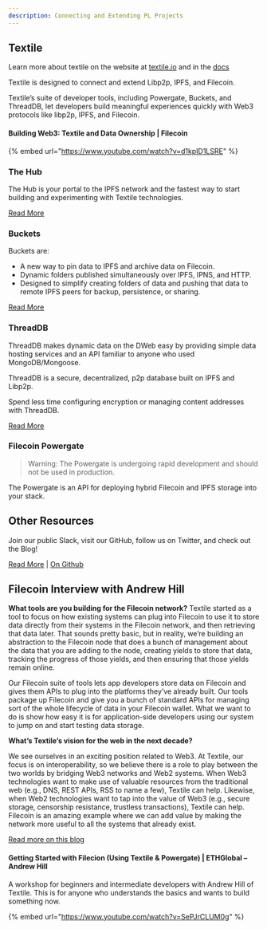 ```yaml
---
description: Connecting and Extending PL Projects
---
```


## Textile
Learn more about textile on the website at [textile.io](https://linktr.ee/textileio) and in the [docs](https://docs.textile.io/)

Textile is designed to connect and extend Libp2p, IPFS, and Filecoin.

Textile’s suite of developer tools, including Powergate, Buckets, and ThreadDB, let developers build meaningful experiences quickly with Web3 protocols like libp2p, IPFS, and Filecoin.

#### Building Web3: Textile and Data Ownership | Filecoin

{% embed url="https://www.youtube.com/watch?v=d1kpID1LSRE" %}


### The Hub
The Hub is your portal to the IPFS network and the fastest way to start building and experimenting with Textile technologies.

[Read More](https://docs.textile.io/hub/)

### Buckets
Buckets are:
* A new way to pin data to IPFS and archive data on Filecoin.
* Dynamic folders published simultaneously over IPFS, IPNS, and HTTP.
* Designed to simplify creating folders of data and pushing that data to remote IPFS peers for backup, persistence, or sharing.

[Read More](https://docs.textile.io/buckets)

### ThreadDB
ThreadDB makes dynamic data on the DWeb easy by providing simple data hosting services and an API familiar to anyone who used MongoDB/Mongoose.

ThreadDB is a secure, decentralized, p2p database built on IPFS and Libp2p.

Spend less time configuring encryption or managing content addresses with ThreadDB.

[Read More](https://docs.textile.io/threads/)

### Filecoin Powergate
> Warning: The Powergate is undergoing rapid development and should not be used in production.

The Powergate is an API for deploying hybrid Filecoin and IPFS storage into your stack.

## Other Resources
Join our public Slack, visit our GitHub, follow us on Twitter, and check out the Blog!

[Read More](https://docs.textile.io/powergate/) | [On Github](https://github.com/textileio/powergate/)


## Filecoin Interview with Andrew Hill

**What tools are you building for the Filecoin network?**
Textile started as a tool to focus on how existing systems can plug into Filecoin to use it to store data directly from their systems in the Filecoin network, and then retrieving that data later. That sounds pretty basic, but in reality, we’re building an abstraction to the Filecoin node that does a bunch of management about the data that you are adding to the node, creating yields to store that data, tracking the progress of those yields, and then ensuring that those yields remain online.

Our Filecoin suite of tools lets app developers store data on Filecoin and gives them APIs to plug into the platforms they’ve already built. Our tools package up Filecoin and give you a bunch of standard APIs for managing sort of the whole lifecycle of data in your Filecoin wallet. What we want to do is show how easy it is for application-side developers using our system to jump on and start testing data storage.

**What’s Textile’s vision for the web in the next decade?**

We see ourselves in an exciting position related to Web3. At Textile, our focus is on interoperability, so we believe there is a role to play between the two worlds by bridging Web3 networks and Web2 systems. When Web3 technologies want to make use of valuable resources from the traditional web (e.g., DNS, REST APIs, RSS to name a few), Textile can help. Likewise, when Web2 technologies want to tap into the value of Web3 (e.g., secure storage, censorship resistance, trustless transactions), Textile can help. Filecoin is an amazing example where we can add value by making the network more useful to all the systems that already exist.

[Read more on this blog](https://filecoin.io/blog/posts/meet-andrew-hill/)

#### Getting Started with Filecion (Using Textile & Powergate) | ETHGlobal – Andrew Hill

A workshop for beginners and intermediate developers with Andrew Hill of Textile. This is for anyone who understands the basics and wants to build something now.

{% embed url="https://www.youtube.com/watch?v=SePJrCLUM0g" %}
